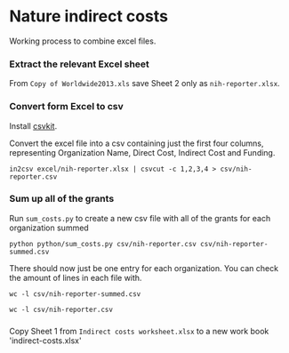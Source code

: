 # Nature indirect costs

Working process to combine excel files.

### Extract the relevant Excel sheet

From `Copy of Worldwide2013.xls` save Sheet 2 only as `nih-reporter.xlsx`.

### Convert form Excel to csv

Install [csvkit](http://csvkit.readthedocs.org/en/0.9.0/index.html).

Convert the excel file into a csv containing just the first four columns, representing Organization Name, Direct Cost, Indirect Cost and Funding.

	in2csv excel/nih-reporter.xlsx | csvcut -c 1,2,3,4 > csv/nih-reporter.csv
	
### Sum up all of the grants

Run `sum_costs.py` to create a new csv file with all of the grants for each organization summed

	python python/sum_costs.py csv/nih-reporter.csv csv/nih-reporter-summed.csv

There should now just be one entry for each organization. You can check the amount of lines in each file with.

	wc -l csv/nih-reporter-summed.csv

	wc -l csv/nih-reporter.csv

###

Copy Sheet 1 from `Indirect costs worksheet.xlsx` to a new work book 'indirect-costs.xlsx'